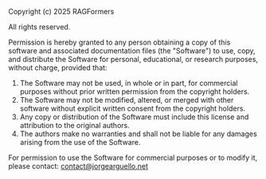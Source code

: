 Copyright (c) 2025 RAGFormers

All rights reserved.

Permission is hereby granted to any person obtaining a copy of this software and associated documentation files (the "Software") to use, copy, and distribute the Software for personal, educational, or research purposes, without charge, provided that:

1. The Software may not be used, in whole or in part, for commercial purposes without prior written permission from the copyright holders.
2. The Software may not be modified, altered, or merged with other software without explicit written consent from the copyright holders.
3. Any copy or distribution of the Software must include this license and attribution to the original authors.
4. The authors make no warranties and shall not be liable for any damages arising from the use of the Software.

For permission to use the Software for commercial purposes or to modify it, please contact:
contact@jorgearguello.net